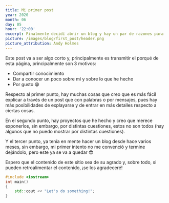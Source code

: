 ```yaml
---
title: Mi primer post
year: 2020
month: 06
day: 05
hour: '22:00'
excerpt: Finalmente decidí abrir un blog y hay un par de razones para 
picture: /images/blog/first_post/header.png
picture_attribution: Andy Holmes
---
```


Este post va a ser algo corto y, principalmente es transmitir el porqué de esta página, principalmente son 3 motivos:
* Compartir conocimiento
* Dar a conocer un poco sobre mí y sobre lo que he hecho
* Por gusto 😁

Respecto al primer punto, hay muchas cosas que creo que es más fácil explicar a través de un post que con palabras o por mensajes,
pues hay más posibilidades de explayarse y de entrar en más detalles respecto a ciertas cosas.

En el segundo punto, hay proyectos que he hecho y creo que merece exponerlos, sin embargo, por distintas cuestiones,
estos no son todos (hay algunos que no puedo mostrar por distintas cuestiones).

Y el tercer punto, ya tenía en mente hacer un blog desde hace varios meses, sin embargo, mi primer intento no me convenció y 
termine dejándolo, pero este ya se va a quedar 😎

Espero que el contenido de este sitio sea de su agrado y, sobre todo, si pueden retroalimentar el contenido, ¡se los agradeceré!
```cpp
#include <iostream>
int main()
{
    std::cout << "Let's do something!";
}
```
